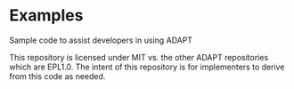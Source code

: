 # Examples
Sample code to assist developers in using ADAPT 

This repository is licensed under MIT vs. the other ADAPT repositories which are EPL1.0.   The intent of this repository is for implementers to derive from this code as needed.
